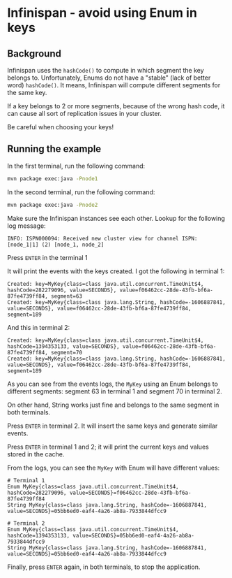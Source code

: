 # Infinispan - avoid using Enum in keys

## Background

Infinispan uses the `hashCode()` to compute in which segment the key belongs to. 
Unfortunately, Enums do not have a "stable" (lack of better word) `hashCode()`.
It means, Infinispan will compute different segments for the same key.

If a key belongs to 2 or more segments, because of the wrong hash code, it can cause all sort of replication issues in
your cluster.

Be careful when choosing your keys!

## Running the example

In the first terminal, run the following command:

``` bash
mvn package exec:java -Pnode1
```

In the second terminal, run the following command:

``` bash
mvn package exec:java -Pnode2
```

Make sure the Infinispan instances see each other.
Lookup for the following log message:

```
INFO: ISPN000094: Received new cluster view for channel ISPN: [node_1|1] (2) [node_1, node_2]
```

Press `ENTER` in the terminal 1

It will print the events with the keys created. 
I got the following in terminal 1:

```
Created: key=MyKey{class=class java.util.concurrent.TimeUnit$4, hashCode=282279096, value=SECONDS}, value=f06462cc-28de-43fb-bf6a-87fe4739ff84, segment=63
Created: key=MyKey{class=class java.lang.String, hashCode=-1606887841, value=SECONDS}, value=f06462cc-28de-43fb-bf6a-87fe4739ff84, segment=189
```

And this in terminal 2:

```
Created: key=MyKey{class=class java.util.concurrent.TimeUnit$4, hashCode=1394353133, value=SECONDS}, value=f06462cc-28de-43fb-bf6a-87fe4739ff84, segment=70
Created: key=MyKey{class=class java.lang.String, hashCode=-1606887841, value=SECONDS}, value=f06462cc-28de-43fb-bf6a-87fe4739ff84, segment=189
```

As you can see from the events logs, the `MyKey` using an Enum belongs to different segments:
segment 63 in terminal 1 and segment 70 in terminal 2.

On other hand, String works just fine and belongs to the same segment in both terminals.

Press `ENTER` in terminal 2. 
It will insert the same keys and generate similar events.

Press `ENTER` in terminal 1 and 2; it will print the current keys and values stored in the cache.

From the logs, you can see the `MyKey` with Enum will have different values:

```
# Terminal 1
Enum MyKey{class=class java.util.concurrent.TimeUnit$4, hashCode=282279096, value=SECONDS}=f06462cc-28de-43fb-bf6a-87fe4739ff84
String MyKey{class=class java.lang.String, hashCode=-1606887841, value=SECONDS}=05bb6ed0-eaf4-4a26-ab8a-7933844dfcc9

# Terminal 2
Enum MyKey{class=class java.util.concurrent.TimeUnit$4, hashCode=1394353133, value=SECONDS}=05bb6ed0-eaf4-4a26-ab8a-7933844dfcc9
String MyKey{class=class java.lang.String, hashCode=-1606887841, value=SECONDS}=05bb6ed0-eaf4-4a26-ab8a-7933844dfcc9
``` 

Finally, press `ENTER` again, in both terminals, to stop the application.
